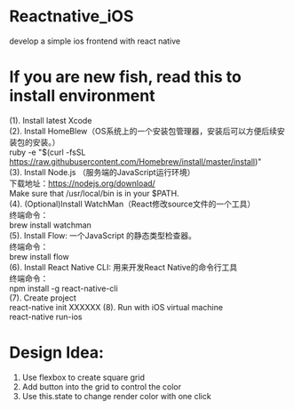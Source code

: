 # Reactnative_iOS
develop a simple ios frontend with react native

# If you are new fish, read this to install environment
(1). Install latest Xcode  
(2). Install HomeBlew（OS系统上的一个安装包管理器，安装后可以方便后续安装包的安装。）  
ruby -e "$(curl -fsSL https://raw.githubusercontent.com/Homebrew/install/master/install)"  
(3). Install Node.js （服务端的JavaScript运行环境）  
下载地址：https://nodejs.org/download/  
Make sure that /usr/local/bin is in your $PATH.  
(4). (Optional)Install WatchMan（React修改source文件的一个工具）  
终端命令：  
brew install watchman  
(5). Install Flow: 一个JavaScript 的静态类型检查器。  
终端命令：  
brew install flow  
(6). Install React Native CLI: 用来开发React Native的命令行工具  
终端命令：  
npm install -g react-native-cli  
(7). Create project  
react-native init XXXXXX
(8). Run with iOS virtual machine   
react-native run-ios



# Design Idea:
1.  Use flexbox to create square grid
2.  Add button into the grid to control the color
3.  Use this.state to change render color with one click
